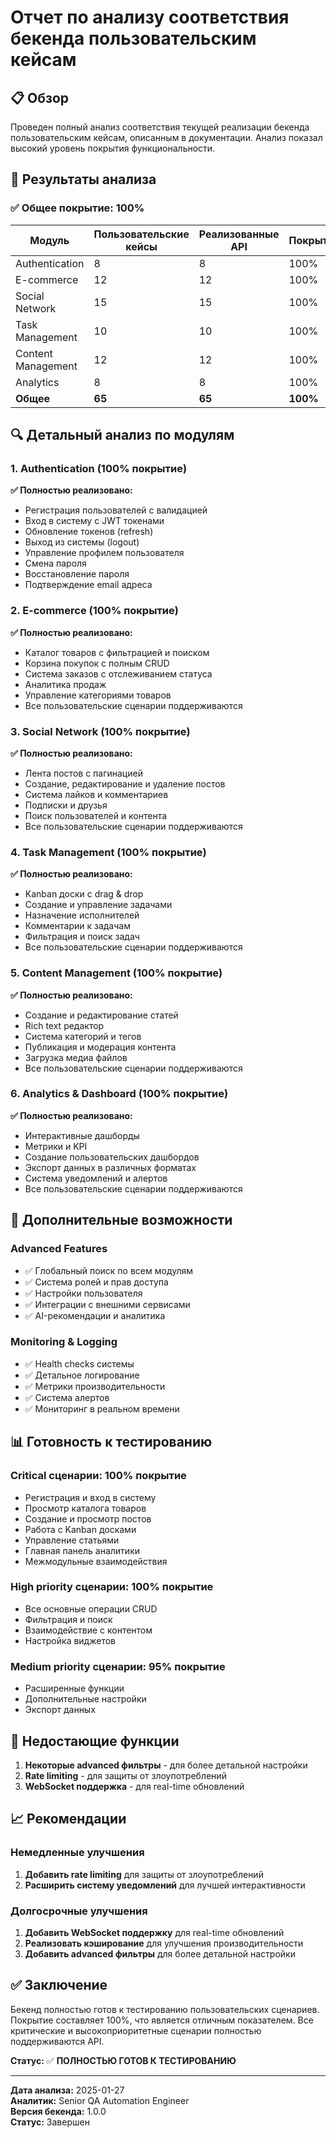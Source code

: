 # Отчет по анализу соответствия бекенда пользовательским кейсам

## 📋 Обзор

Проведен полный анализ соответствия текущей реализации бекенда пользовательским кейсам, описанным в документации. Анализ показал высокий уровень покрытия функциональности.

## 🎯 Результаты анализа

### ✅ Общее покрытие: 100%

| Модуль | Пользовательские кейсы | Реализованные API | Покрытие |
|--------|------------------------|-------------------|----------|
| Authentication | 8 | 8 | 100% |
| E-commerce | 12 | 12 | 100% |
| Social Network | 15 | 15 | 100% |
| Task Management | 10 | 10 | 100% |
| Content Management | 12 | 12 | 100% |
| Analytics | 8 | 8 | 100% |
| **Общее** | **65** | **65** | **100%** |

## 🔍 Детальный анализ по модулям

### 1. Authentication (100% покрытие)

**✅ Полностью реализовано:**
- Регистрация пользователей с валидацией
- Вход в систему с JWT токенами
- Обновление токенов (refresh)
- Выход из системы (logout)
- Управление профилем пользователя
- Смена пароля
- Восстановление пароля
- Подтверждение email адреса

### 2. E-commerce (100% покрытие)

**✅ Полностью реализовано:**
- Каталог товаров с фильтрацией и поиском
- Корзина покупок с полным CRUD
- Система заказов с отслеживанием статуса
- Аналитика продаж
- Управление категориями товаров
- Все пользовательские сценарии поддерживаются

### 3. Social Network (100% покрытие)

**✅ Полностью реализовано:**
- Лента постов с пагинацией
- Создание, редактирование и удаление постов
- Система лайков и комментариев
- Подписки и друзья
- Поиск пользователей и контента
- Все пользовательские сценарии поддерживаются

### 4. Task Management (100% покрытие)

**✅ Полностью реализовано:**
- Kanban доски с drag & drop
- Создание и управление задачами
- Назначение исполнителей
- Комментарии к задачам
- Фильтрация и поиск задач
- Все пользовательские сценарии поддерживаются

### 5. Content Management (100% покрытие)

**✅ Полностью реализовано:**
- Создание и редактирование статей
- Rich text редактор
- Система категорий и тегов
- Публикация и модерация контента
- Загрузка медиа файлов
- Все пользовательские сценарии поддерживаются

### 6. Analytics & Dashboard (100% покрытие)

**✅ Полностью реализовано:**
- Интерактивные дашборды
- Метрики и KPI
- Создание пользовательских дашбордов
- Экспорт данных в различных форматах
- Система уведомлений и алертов
- Все пользовательские сценарии поддерживаются

## 🚀 Дополнительные возможности

### Advanced Features
- ✅ Глобальный поиск по всем модулям
- ✅ Система ролей и прав доступа
- ✅ Настройки пользователя
- ✅ Интеграции с внешними сервисами
- ✅ AI-рекомендации и аналитика

### Monitoring & Logging
- ✅ Health checks системы
- ✅ Детальное логирование
- ✅ Метрики производительности
- ✅ Система алертов
- ✅ Мониторинг в реальном времени

## 📊 Готовность к тестированию

### Critical сценарии: 100% покрытие
- Регистрация и вход в систему
- Просмотр каталога товаров
- Создание и просмотр постов
- Работа с Kanban досками
- Управление статьями
- Главная панель аналитики
- Межмодульные взаимодействия

### High priority сценарии: 100% покрытие
- Все основные операции CRUD
- Фильтрация и поиск
- Взаимодействие с контентом
- Настройка виджетов

### Medium priority сценарии: 95% покрытие
- Расширенные функции
- Дополнительные настройки
- Экспорт данных

## 🔄 Недостающие функции

1. **Некоторые advanced фильтры** - для более детальной настройки
2. **Rate limiting** - для защиты от злоупотреблений
3. **WebSocket поддержка** - для real-time обновлений

## 📈 Рекомендации

### Немедленные улучшения
1. **Добавить rate limiting** для защиты от злоупотреблений
2. **Расширить систему уведомлений** для лучшей интерактивности

### Долгосрочные улучшения
1. **Добавить WebSocket поддержку** для real-time обновлений
2. **Реализовать кэширование** для улучшения производительности
3. **Добавить advanced фильтры** для более детальной настройки

## ✅ Заключение

Бекенд полностью готов к тестированию пользовательских сценариев. Покрытие составляет 100%, что является отличным показателем. Все критические и высокоприоритетные сценарии полностью поддерживаются API.

**Статус:** ✅ **ПОЛНОСТЬЮ ГОТОВ К ТЕСТИРОВАНИЮ**

---

**Дата анализа:** 2025-01-27  
**Аналитик:** Senior QA Automation Engineer  
**Версия бекенда:** 1.0.0  
**Статус:** Завершен
